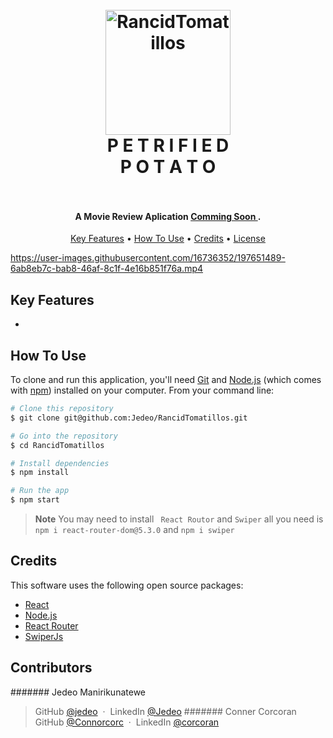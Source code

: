 
<h1 align="center">
  <br>
  <a href="http://www.amitmerchant.com/electron-markdownify"><img src="https://user-images.githubusercontent.com/16736352/197651709-6fd48665-b29a-4499-94eb-8b5726123d99.png" alt="RancidTomatillos" width="200"></a>
  <br>
   P E T R I F I E D <br>
P O T A T O </br>

  <br>
</h1>

<h4 align="center"> A Movie Review Aplication <a href="" target="_blank">Comming Soon </a>.</h4>

<p align="center">
  <a href="#Key-Features">Key Features</a> •
  <a href="#how-to-use">How To Use</a> •
  <a href="#credits">Credits</a> •
  <a href="#license">License</a>
</p>




https://user-images.githubusercontent.com/16736352/197651489-6ab8eb7c-bab8-46af-8c1f-4e16b851f76a.mp4



## Key Features





- 

## How To Use

To clone and run this application, you'll need [Git](https://git-scm.com) and [Node.js](https://nodejs.org/en/download/) (which comes with [npm](http://npmjs.com)) installed on your computer. From your command line:

```bash
# Clone this repository
$ git clone git@github.com:Jedeo/RancidTomatillos.git

# Go into the repository
$ cd RancidTomatillos

# Install dependencies
$ npm install

# Run the app
$ npm start
```

> **Note**
> You may need to install ` React Routor` and `Swiper` all you need is `npm i react-router-dom@5.3.0` and `npm i swiper`


## Credits

This software uses the following open source packages:

- [React](https://reactjs.org/)
- [Node.js](https://nodejs.org/)
- [React Router](https://reactrouter.com/en/main)
- [SwiperJs](https://swiperjs.com/)

## Contributors
####### Jedeo Manirikunatewe
> GitHub [@jedeo](https://github.com/Jedeo) &nbsp;&middot;&nbsp;
> LinkedIn [@Jedeo](https://www.linkedin.com/in/jedeo/)
####### Conner Corcoran
> GitHub [@Connorcorc](https://github.com/Connorcorc) &nbsp;&middot;&nbsp;
> LinkedIn [@corcoran](https://www.linkedin.com/in/connor-c-corcoran/)



